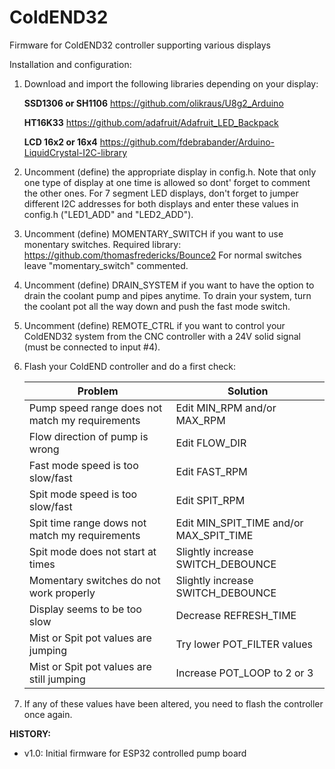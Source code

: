 # ColdEND32
Firmware for ColdEND32 controller supporting various displays

Installation and configuration:

1) Download and import the following libraries depending on your display:

   **SSD1306 or SH1106**
   https://github.com/olikraus/U8g2_Arduino

   **HT16K33**
   https://github.com/adafruit/Adafruit_LED_Backpack

   **LCD 16x2 or 16x4**
   https://github.com/fdebrabander/Arduino-LiquidCrystal-I2C-library

2) Uncomment (define) the appropriate display in config.h. Note that only one type of
   display at one time is allowed so dont' forget to comment the other ones.
   For 7 segment LED displays, don't forget to jumper different I2C addresses for both
   displays and enter these values in config.h ("LED1_ADD" and "LED2_ADD").

3) Uncomment (define) MOMENTARY_SWITCH if you want to use monentary switches.
   Required library: https://github.com/thomasfredericks/Bounce2
   For normal switches leave "momentary_switch" commented.

4) Uncomment (define) DRAIN_SYSTEM if you want to have the option to drain the coolant
   pump and pipes anytime. To drain your system, turn the coolant pot all the way down
   and push the fast mode switch.

5) Uncomment (define) REMOTE_CTRL if you want to control your ColdEND32 system from the
   CNC controller with a 24V solid signal (must be connected to input #4).

6) Flash your ColdEND controller and do a first check:

   Problem                                         | Solution
   ------------------------------------------------|-----------
   Pump speed range does not match my requirements | Edit MIN_RPM and/or MAX_RPM
   Flow direction of pump is wrong                 | Edit FLOW_DIR
   Fast mode speed is too slow/fast                | Edit FAST_RPM
   Spit mode speed is too slow/fast                | Edit SPIT_RPM
   Spit time range dows not match my requirements  | Edit MIN_SPIT_TIME and/or MAX_SPIT_TIME
   Spit mode does not start at times               | Slightly increase SWITCH_DEBOUNCE
   Momentary switches do not work properly         | Slightly increase SWITCH_DEBOUNCE
   Display seems to be too slow                    | Decrease REFRESH_TIME
   Mist or Spit pot values are jumping             | Try lower POT_FILTER values
   Mist or Spit pot values are still jumping       | Increase POT_LOOP to 2 or 3

7) If any of these values have been altered, you need to flash the controller once again.


**HISTORY:**

- v1.0: Initial firmware for ESP32 controlled pump board
